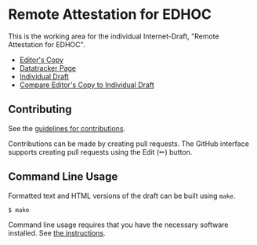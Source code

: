 # Remote Attestation for EDHOC

This is the working area for the individual Internet-Draft, "Remote Attestation for EDHOC".

* [Editor's Copy](https://lake-wg.github.io/ra/draft-ietf-lake-ra.html)
* [Datatracker Page](https://datatracker.ietf.org/doc/draft-ietf-lake-ra)
* [Individual Draft](https://datatracker.ietf.org/doc/html/draft-ietf-lake-ra)
* [Compare Editor's Copy to Individual Draft](https://lake-wg.github.io/draft-ietf-lake-ra/#go.draft-ietf-lake-ra.diff)


## Contributing

See the
[guidelines for contributions](https://github.com/lake-wg/ra/blob/main/CONTRIBUTING.md).

Contributions can be made by creating pull requests.
The GitHub interface supports creating pull requests using the Edit (✏) button.


## Command Line Usage

Formatted text and HTML versions of the draft can be built using `make`.

```sh
$ make
```

Command line usage requires that you have the necessary software installed.  See
[the instructions](https://github.com/martinthomson/i-d-template/blob/main/doc/SETUP.md).

